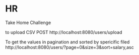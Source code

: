 # HR
Take Home Challenge

to upload CSV
POST http://localhost:8080/users/upload 

To get the values in pagination and sorted by spericific filed
http://localhost:8080/users/?page=0&size=3&sort=salary,asc
